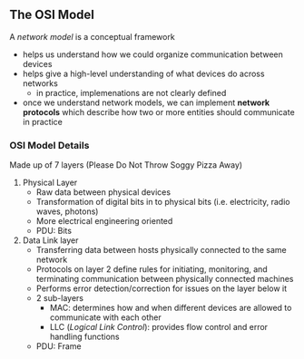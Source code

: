 ## The OSI Model
A _network model_ is a conceptual framework
- helps us understand how we could organize communication between devices
- helps give a high-level understanding of what devices do across networks
    - in practice, implemenations are not clearly defined
- once we understand network models, we can implement **network protocols** which describe how two or more entities should communicate in practice

### OSI Model Details
Made up of 7 layers (Please Do Not Throw Soggy Pizza Away)
1. Physical Layer
    - Raw data between physical devices
    - Transformation of digital bits in to physical bits (i.e. electricity, radio waves, photons)
    - More electrical engineering oriented
    - PDU: Bits
2. Data Link layer
    - Transferring data between hosts physically connected to the same network
    - Protocols on layer 2 define rules for initiating, monitoring, and terminating communication between physically connected machines
    - Performs error detection/correction for issues on the layer below it
    - 2 sub-layers
        - MAC: determines how and when different devices are allowed to communicate with each other
        - LLC (_Logical Link Control_): provides flow control and error handling functions
    - PDU: Frame 